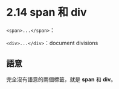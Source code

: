 # 2.14 span 和 div

`<span>...</span>`：

`<div>...</div>`：document divisions

## 語意

完全沒有語意的兩個標籤，就是 **span** 和 **div**。

